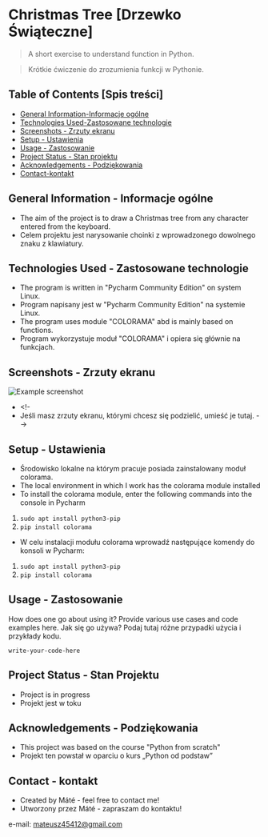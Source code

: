 # Christmas Tree [Drzewko Świąteczne]
>A short exercise to understand function in Python.

>Krótkie ćwiczenie do zrozumienia funkcji w Pythonie.

## Table of Contents [Spis treści]
* [General Information-Informacje ogólne](#general-information---informacje-ogólne)
* [Technologies Used-Zastosowane technologie](#technologies-used---zastosowane-technologie)
* [Screenshots - Zrzuty ekranu](#screenshots---zrzuty-ekranu)
* [Setup - Ustawienia](#setup---ustawienia)
* [Usage - Zastosowanie](#usage---zastosowanie)
* [Project Status - Stan projektu](#project-status---stan-projektu)
* [Acknowledgements - Podziękowania ](#acknowledgements---podziękowania)
* [Contact-kontakt](#contact---kontakt)

## General Information - Informacje ogólne

- The aim of the project is to draw a Christmas tree from any character entered from the keyboard.
- Celem projektu jest narysowanie choinki z wprowadzonego dowolnego znaku z klawiatury.

## Technologies Used - Zastosowane technologie
- The program is written in "Pycharm Community Edition" on system Linux.
- Program napisany jest w "Pycharm Community Edition" na systemie Linux.
- The program uses module "COLORAMA" abd is mainly based on functions.
- Program wykorzystuje moduł "COLORAMA" i opiera się głównie na funkcjach.


## Screenshots - Zrzuty ekranu
![Example screenshot](./img/screenshot.png)
<!-- If you have screenshots you'd like to share, include them here. -->
- <!-
- Jeśli masz zrzuty ekranu, którymi chcesz się podzielić, umieść je tutaj. -->

## Setup - Ustawienia
- Środowisko lokalne na którym pracuje posiada zainstalowany moduł colorama.
- The local environment in which I work has the colorama module installed
- To install the colorama module, enter the following commands into the console in Pycharm
1. `sudo apt install python3-pip` 
2. `pip install colorama`
- W  celu instalacji modułu colorama wprowadź następujące komendy do konsoli w Pycharm:
1. `sudo apt install python3-pip` 
2. `pip install colorama`

 
## Usage - Zastosowanie
How does one go about using it?
Provide various use cases and code examples here.
Jak się go używa?
Podaj tutaj różne przypadki użycia i przykłady kodu.

`write-your-code-here`


## Project Status - Stan Projektu
- Project is in progress
- Projekt jest w toku


## Acknowledgements - Podziękowania
- This project was based on the course "Python from scratch"
- Projekt ten powstał w oparciu o kurs „Python od podstaw”


## Contact - kontakt
- Created by Máté - feel free to contact me!
- Utworzony przez Máté - zapraszam do kontaktu!

e-mail: mateusz45412@gmail.com